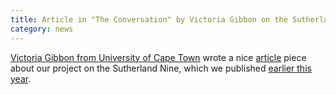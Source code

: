 ```yaml
---
title: Article in "The Conversation" by Victoria Gibbon on the Sutherland project
category: news
---
```


[Victoria Gibbon from University of Cape Town](https://health.uct.ac.za/anatomybioanth/contacts/victoria-gibbon) wrote a nice [article](https://theconversation.com/san-and-khoe-skeletons-how-a-south-african-university-sought-to-restore-dignity-and-redress-the-past-207551) piece about our project on the Sutherland Nine, which we published [earlier this year](/pub/Gibbon2023-in.html).
